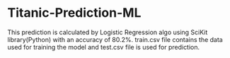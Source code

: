 # Titanic-Prediction-ML
This prediction is calculated by Logistic Regression algo using SciKit library(Python) with an accuracy of 80.2%.
train.csv file contains the data used for training the model and test.csv file is used for prediction.
